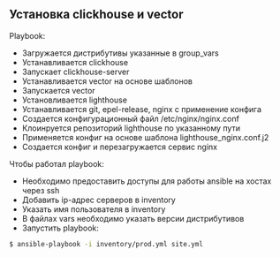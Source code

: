 ## Установка clickhouse и vector

Playbook:
 - Загружается дистрибутивы указанные в group_vars
 - Устанавливается clickhouse
 - Запускает clickhouse-server
 - Устанавливается vector на основе шаблонов
 - Запускается vector
 - Установливается lighthouse
 - Устанавливается git, epel-release, nginx с применение конфига
 - Создается конфигурационный файл /etc/nginx/nginx.conf
 - Клоинруется репозиторий lighthouse по указанному пути
 - Применяется конфиг на основе шаблона lighthouse_nginx.conf.j2
 - Создается конфиг и перезагружается сервис nginx


Чтобы работал playbook:
 - Необходимо предоставить доступы для работы ansible на хостах через ssh
 - Добавить ip-адрес серверов в inventory
 - Указать имя пользователя в inventory
 - В файлах vars необходимо указать версии дистрибутивов
 - Запустить playbook:

```bash
$ ansible-playbook -i inventory/prod.yml site.yml
```